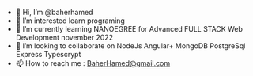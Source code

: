- 👋 Hi, I’m @baherhamed
- 👀 I’m interested learn programing
- 🌱 I’m currently learning  NANOEGREE for Advanced FULL STACK Web Development november 2022
- 💞️ I’m looking to collaborate on NodeJs Angular+ MongoDB PostgreSql Express Typescrypt
- 📫 How to reach me : BaherHamed@gmail.com

<!---
baherhamed/baherhamed is a ✨ special ✨ repository because its `README.md` (this file) appears on your GitHub profile.
You can click the Preview link to take a look at your changes.
--->
